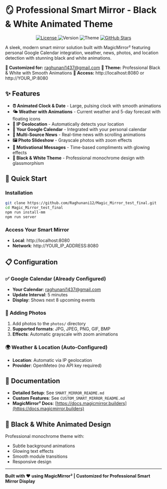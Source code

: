 # 🪞 Professional Smart Mirror - Black & White Animated Theme

<p style="text-align: center">
  <a href="https://choosealicense.com/licenses/mit">
  <img src="https://img.shields.io/badge/license-MIT-blue.svg" alt="License">
 </a>
 <img src="https://img.shields.io/badge/version-1.0.0-brightgreen.svg" alt="Version">
 <img src="https://img.shields.io/badge/theme-Black%20%26%20White-black.svg" alt="Theme">
 <a href="https://github.com/Raghunani12/Magic_Mirror_test_final">
  <img src="https://img.shields.io/github/stars/Raghunani12/Magic_Mirror_test_final?style=social" alt="GitHub Stars">
 </a>
</p>

A sleek, modern smart mirror solution built with MagicMirror² featuring personal Google Calendar integration, weather, news, photos, and location detection with stunning black and white animations.

**🎯 Customized for:** raghunani1437@gmail.com
**🎨 Theme:** Professional Black & White with Smooth Animations
**📱 Access:** http://localhost:8080 or http://YOUR_IP:8080

## ✨ Features

- **⏰ Animated Clock & Date** - Large, pulsing clock with smooth animations
- **🌤️ Weather with Animations** - Current weather and 5-day forecast with floating icons
- **📍 IP Geolocation** - Automatically detects your location
- **📅 Your Google Calendar** - Integrated with your personal calendar
- **📰 Multi-Source News** - Real-time news with scrolling animations
- **🖼️ Photo Slideshow** - Grayscale photos with zoom effects
- **💬 Motivational Messages** - Time-based compliments with glowing effects
- **🎨 Black & White Theme** - Professional monochrome design with glassmorphism

## 🚀 Quick Start

### Installation
```bash
git clone https://github.com/Raghunani12/Magic_Mirror_test_final.git
cd Magic_Mirror_test_final
npm run install-mm
npm run server
```

### Access Your Smart Mirror
- **Local**: http://localhost:8080
- **Network**: http://YOUR_IP_ADDRESS:8080

## 📋 Configuration

### ✅ Google Calendar (Already Configured)
- **Your Calendar**: raghunani1437@gmail.com
- **Update Interval**: 5 minutes
- **Display**: Shows next 8 upcoming events

### 📸 Adding Photos
1. Add photos to the `photos/` directory
2. **Supported formats**: JPG, JPEG, PNG, GIF, BMP
3. **Effects**: Automatic grayscale with zoom animations

### 🌍 Weather & Location (Auto-Configured)
- **Location**: Automatic via IP geolocation
- **Provider**: OpenMeteo (no API key required)

## 📁 Documentation

- **Detailed Setup**: See `SMART_MIRROR_README.md`
- **Custom Features**: See `CUSTOM_SMART_MIRROR_README.md`
- **MagicMirror² Docs**: [https://docs.magicmirror.builders](https://docs.magicmirror.builders)

## 🎨 Black & White Animated Design

Professional monochrome theme with:
- Subtle background animations
- Glowing text effects
- Smooth module transitions
- Responsive design

---

**Built with ❤️ using MagicMirror² | Customized for Professional Smart Mirror Display**
